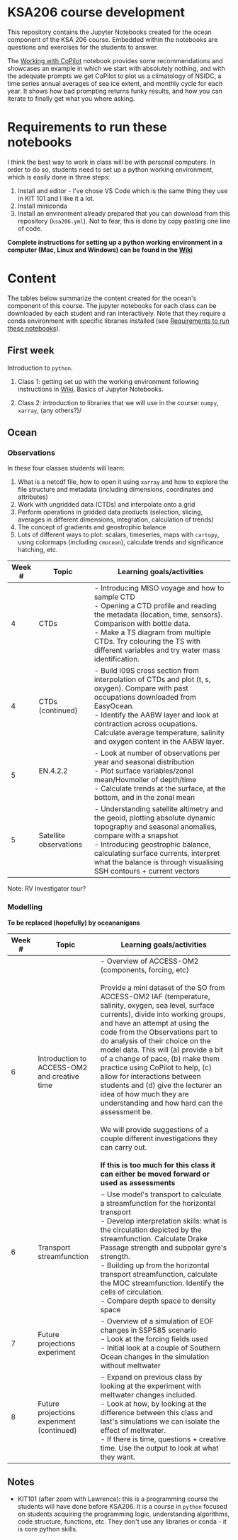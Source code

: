 # KSA206 course development

This repository contains the Jupyter Notebooks created for the ocean component of the KSA 206 course. Embedded within the notebooks are questions and exercises for the students to answer. 

The [Working with CoPilot](https://github.com/julia-neme/KSA_Observations_Modelling/blob/main/Working_with_CoPilot.ipynb) notebook provides some recommendations and showcases an example in which we start with absolutely nothing, and with the adequate prompts we get CoPilot to plot us a climatology of NSIDC, a time series annual averages of sea ice extent, and monthly cycle for each year. It shows how bad prompting returns funky results, and how you can iterate to finally get what you where asking.

# Requirements to run these notebooks

I think the best way to work in class will be with personal computers. In order to do so, students need to set up a python working environment, which is easily done in three steps:
1. Install and editor - I've chose VS Code which is the same thing they use in KIT 101 and I like it a lot.
2. Install miniconda 
3. Install an environment already prepared that you can download from this repository (`ksa206.yml`). Not to fear, this is done by copy pasting one line of code. 

**Complete instructions for setting up a python working environment in a computer (Mac, Linux and Windows) can be found in the [Wiki](https://github.com/julia-neme/KSA_Observations_Modelling/wiki)**

# Content

The tables below summarize the content created for the ocean's component of this course. The jupyter notebooks for each class can be downloaded by each student and ran interactively. Note that they require a conda environment with specific libraries installed (see [Requirements to run these notebooks](#requirements-to-run-these-notebooks)).

## First week

Introduction to `python`. 

1. Class 1: getting set up with the working environment following instructions in [Wiki](https://github.com/julia-neme/KSA_Observations_Modelling/wiki). Basics of Jupyter Notebooks.

2. Class 2: introduction to libraries that we will use in the course: `numpy`, `xarray`, (any others?)/

## Ocean

### Observations

In these four classes students will learn:

1. What is a netcdf file, how to open it using `xarray` and how to explore the file structure and metadata (including dimensions, coordinates and attributes)
2. Work with ungridded data (CTDs) and interpolate onto a grid
3. Perform operations in gridded data products (selection, slicing, averages in different dimensions, integration, calculation of trends)
4. The concept of gradients and geostrophic balance
5. Lots of different ways to plot: scalars, timeseries, maps with `cartopy`, using colormaps (including `cmocean`), calculate trends and significance hatching, etc.

| Week # | Topic                  | Learning goals/activities                                                                                                                                                                                                                                                                      |
| ------- | ---------------------- | ---------------------------------------------------------------------------------------------------------------------------------------------------------------------------------------------------------------------------------------------------------------------------------------------- |
| 4       | CTDs                   | - Introducing MISO voyage and how to sample CTD<br>- Opening a CTD profile and reading the metadata (location, time, sensors). Comparison with bottle data.<br>- Make a TS diagram from multiple CTDs. Try colouring the TS with different variables and try water mass identification.        |
| 4       | CTDs (continued)       | - Build I09S cross section from interpolation of CTDs and plot (t, s, oxygen). Compare with past occupations downloaded from EasyOcean. <br>- Identify the AABW layer and look at contraction across ocupations. Calculate average temperature, salinity and oxygen content in the AABW layer. |
| 5       | EN.4.2.2<br><br>       | - Look at number of observations per year and seasonal distribution<br /> - Plot surface variables/zonal mean/Hovmoller of depth/time<br /> - Calculate trends at the surface, at the bottom, and in the zonal mean                                                                            |
| 5       | Satellite observations | - Understanding satellite altimetry and the geoid, plotting absolute dynamic topography and seasonal anomalies, compare with a snapshot <br> - Introducing geostrophic balance, calculating surface currents, interpret what the balance is through visualising SSH contours + current vectors |

Note: RV Investigator tour? 

### Modelling

**To be replaced (hopefully) by oceananigans**

| Week # | Topic                                        | Learning goals/activities                                                                                                                                                                                                                                                                                                                                                                                                                                                                                                                                                                                                                                                                                                                                                        |
| ------- | -------------------------------------------- | -------------------------------------------------------------------------------------------------------------------------------------------------------------------------------------------------------------------------------------------------------------------------------------------------------------------------------------------------------------------------------------------------------------------------------------------------------------------------------------------------------------------------------------------------------------------------------------------------------------------------------------------------------------------------------------------------------------------------------------------------------------------------------- |
| 6       | Introduction to ACCESS-OM2 and creative time | - Overview of ACCESS-OM2 (components, forcing, etc)<br><br>Provide a mini dataset of the SO from ACCESS-OM2 IAF (temperature, salinity, oxygen, sea level, surface currents), divide into working groups, and have an attempt at using the code from the Observations part to do analysis of their choice on the model data. This will (a) provide a bit of a change of pace, (b) make them practice using CoPilot to help, (c) allow for interactions between students and (d) give the lecturer an idea of how much they are understanding and how hard can the assessment be.<br><br>We will provide suggestions of a couple different investigations they can carry out.<br><br>**If this is too much for this class it can either be moved forward or used as assessments** |
| 6       | Transport streamfunction                     | - Use model's transport to calculate a streamfunction for the horizontal transport<br>- Develop interpretation skills: what is the circulation depicted by the streamfunction. Calculate Drake Passage strength and subpolar gyre's strength.<br>- Building up from the horizontal transport streamfunction, calculate the MOC streamfunction. Identify the cells of circulation.<br>- Compare depth space to density space                                                                                                                                                                                                                                                                                                                                                      |
| 7       | Future projections experiment                | - Overview of a simulation of EOF changes in SSP585 scenario<br>- Look at the forcing fields used<br>- Initial look at a couple of Southern Ocean changes in the simulation without meltwater                                                                                                                                                                                                                                                                                                                                                                                                                                                                                                                                                                                    |
| 8       | Future projections experiment (continued)    | - Expand on previous class by looking at the experiment with meltwater changes included.<br>- Look at how, by looking at the difference between this class and last's simulations we can isolate the effect of meltwater.<br>- If there is time, questions + creative time. Use the output to look at what they want.                                                                                                                                                                                                                                                                                                                                                                                                                                                            |


##  Notes
 - KIT101 (after zoom with Lawrence): this is a programming course the students will have done before KSA206. It is a course in `python` focused on students acquiring the programming logic, understanding algorithms, code structure, functions, etc. They don't use any libraries or conda - it is core python skills.
